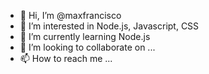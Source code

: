 - 👋 Hi, I’m @maxfrancisco
- 👀 I’m interested in Node.js, Javascript, CSS
- 🌱 I’m currently learning Node.js
- 💞️ I’m looking to collaborate on ...
- 📫 How to reach me ...

<!---
maxfrancisco/maxfrancisco is a ✨ special ✨ repository because its `README.md` (this file) appears on your GitHub profile.
You can click the Preview link to take a look at your changes.
--->
